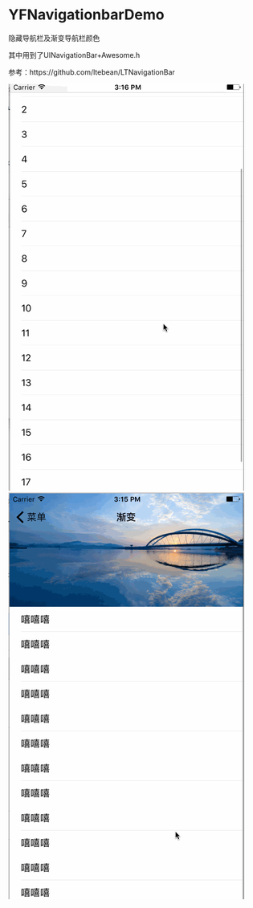# YFNavigationbarDemo
<P>
隐藏导航栏及渐变导航栏颜色
</P>
<P>
其中用到了UINavigationBar+Awesome.h
</P>
<P>
参考：https://github.com/ltebean/LTNavigationBar
</P>

![image](https://github.com/ChinaFanny/YFNavigationbarDemo/blob/master/image/customTabBarController1.gif)
![image](https://github.com/ChinaFanny/YFNavigationbarDemo/blob/master/image/customTabBarController.gif)
